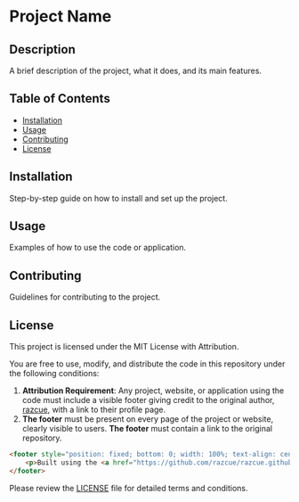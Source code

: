 # Project Name

## Description
A brief description of the project, what it does, and its main features.

## Table of Contents
- [Installation](#installation)
- [Usage](#usage)
- [Contributing](#contributing)
- [License](#license)

## Installation
Step-by-step guide on how to install and set up the project.

## Usage
Examples of how to use the code or application.

## Contributing
Guidelines for contributing to the project.

## License
This project is licensed under the MIT License with Attribution.

You are free to use, modify, and distribute the code in this repository under the following conditions:

1. **Attribution Requirement**: Any project, website, or application using the code must include a visible footer giving credit to the original author, [razcue](https://razcue.github.io), with a link to their profile page.
2. **The footer** must be present on every page of the project or website, clearly visible to users. **The footer** must contain a link to the original repository.

```html
<footer style="position: fixed; bottom: 0; width: 100%; text-align: center; background-color: #f8f9fa; padding: 10px; z-index: 1000;">
    <p>Built using the <a href="https://github.com/razcue/razcue.github.io" target="_blank">Profile Page Repository</a> by Rayko Azcue Pérez <<a href="https://razcue.github.io" target="_blank">razcue</a> /></p>
</footer>
```

Please review the [LICENSE](./LICENSE) file for detailed terms and conditions.
